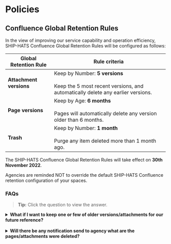 # Policies

## Confluence Global Retention Rules

In the view of improving our service capability and operation efficiency, SHIP-HATS Confluence Global Retention Rules will be configured as follows:

|Global Retention Rule|Rule criteria|
|---|---|
|**Attachment versions**|Keep by Number: **5 versions**<br><br>Keep the 5 most recent versions, and automatically delete any earlier versions.  
|**Page versions**|Keep by Age: **6 months**<br><br>Pages will automatically delete any version older than 6 months. 
|**Trash**|Keep by Number: **1 month**<br><br>Purge any item deleted more than 1 month ago.

The SHIP-HATS Confluence Global Retention Rules will take effect on **30th November 2022**.

Agencies are reminded NOT to override the default SHIP-HATS Confluence retention configuration of your spaces.

### FAQs

>**Tip:** Click the question to view the answer.


<details>
  <summary><b>What if I want to keep one or few of older versions/attachments for our future reference?</b></summary><br>
  We strongly recommend you to backup and store the pages/attachments in your own local storage services if needed.
</details>
<br>
<details>
  <summary><b>Will there be any notification send to agency what are the pages/attachments were deleted?</b></summary><br>
  No notification will be sent to the agency. Please work with your project admin and do necessary housekeeping actions.
</details>
<br>


